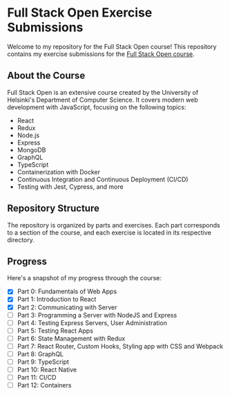 # Full Stack Open Exercise Submissions

Welcome to my repository for the Full Stack Open course! This repository contains my exercise submissions for the [Full Stack Open course](https://fullstackopen.com/).

## About the Course

Full Stack Open is an extensive course created by the University of Helsinki's Department of Computer Science. It covers modern web development with JavaScript, focusing on the following topics:

- React
- Redux
- Node.js
- Express
- MongoDB
- GraphQL
- TypeScript
- Containerization with Docker
- Continuous Integration and Continuous Deployment (CI/CD)
- Testing with Jest, Cypress, and more

## Repository Structure

The repository is organized by parts and exercises. Each part corresponds to a section of the course, and each exercise is located in its respective directory.

## Progress

Here's a snapshot of my progress through the course:

- [x] Part 0: Fundamentals of Web Apps
- [x] Part 1: Introduction to React
- [x] Part 2: Communicating with Server
- [ ] Part 3: Programming a Server with NodeJS and Express
- [ ] Part 4: Testing Express Servers, User Administration
- [ ] Part 5: Testing React Apps
- [ ] Part 6: State Management with Redux
- [ ] Part 7: React Router, Custom Hooks, Styling app with CSS and Webpack
- [ ] Part 8: GraphQL
- [ ] Part 9: TypeScript
- [ ] Part 10: React Native
- [ ] Part 11: CI/CD
- [ ] Part 12: Containers
